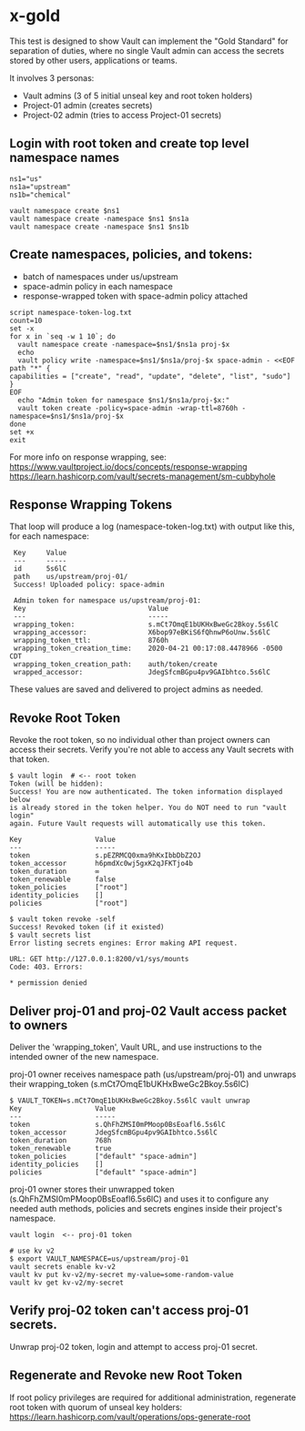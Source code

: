 # x-gold

This test is designed to show Vault can implement the "Gold Standard" for separation
of duties, where no single Vault admin can access the secrets stored by other users,
applications or teams.

It involves 3 personas:

- Vault admins (3 of 5 initial unseal key and root token holders)
- Project-01 admin (creates secrets)
- Project-02 admin (tries to access Project-01 secrets)


## Login with root token and create top level namespace names
```
ns1="us"
ns1a="upstream"
ns1b="chemical"

vault namespace create $ns1
vault namespace create -namespace $ns1 $ns1a
vault namespace create -namespace $ns1 $ns1b
```

## Create namespaces, policies, and tokens: 
   - batch of namespaces under us/upstream
   - space-admin policy in each namespace
   - response-wrapped token with space-admin policy attached

```
script namespace-token-log.txt
count=10
set -x
for x in `seq -w 1 10`; do
  vault namespace create -namespace=$ns1/$ns1a proj-$x
  echo
  vault policy write -namespace=$ns1/$ns1a/proj-$x space-admin - <<EOF
path "*" {
capabilities = ["create", "read", "update", "delete", "list", "sudo"]
}
EOF
  echo "Admin token for namespace $ns1/$ns1a/proj-$x:"
  vault token create -policy=space-admin -wrap-ttl=8760h -namespace=$ns1/$ns1a/proj-$x 
done
set +x
exit
```
For more info on response wrapping, see:
https://www.vaultproject.io/docs/concepts/response-wrapping
https://learn.hashicorp.com/vault/secrets-management/sm-cubbyhole

## Response Wrapping Tokens

That loop will produce a log (namespace-token-log.txt) with output like this, 
for each namespace:

```
 Key     Value
 ---     -----
 id      5s6lC
 path    us/upstream/proj-01/
 Success! Uploaded policy: space-admin

 Admin token for namespace us/upstream/proj-01:
 Key                              Value
 ---                              -----
 wrapping_token:                  s.mCt7OmqE1bUKHxBweGc2Bkoy.5s6lC
 wrapping_accessor:               X6bop97eBKiS6fQhnwP6oUnw.5s6lC
 wrapping_token_ttl:              8760h
 wrapping_token_creation_time:    2020-04-21 00:17:08.4478966 -0500 CDT
 wrapping_token_creation_path:    auth/token/create
 wrapped_accessor:                JdegSfcmBGpu4pv9GAIbhtco.5s6lC
```

These values are saved and delivered to project admins as needed. 

## Revoke Root Token
Revoke the root token, so no individual other than project owners can access their secrets. Verify you're not able to access any Vault secrets with that token.

```
$ vault login  # <-- root token
Token (will be hidden):
Success! You are now authenticated. The token information displayed below
is already stored in the token helper. You do NOT need to run "vault login"
again. Future Vault requests will automatically use this token.

Key                  Value
---                  -----
token                s.pEZRMCQ0xma9hKxIbbDbZ2OJ
token_accessor       h6pmdXc0wj5gxK2qJFKTjo4b
token_duration       ∞
token_renewable      false
token_policies       ["root"]
identity_policies    []
policies             ["root"]

$ vault token revoke -self
Success! Revoked token (if it existed)
$ vault secrets list
Error listing secrets engines: Error making API request.

URL: GET http://127.0.0.1:8200/v1/sys/mounts
Code: 403. Errors:

* permission denied
```

## Deliver proj-01 and proj-02 Vault access packet to owners

Deliver the 'wrapping_token', Vault URL, and use instructions to the intended owner of the new namespace. 

proj-01 owner receives namespace path (us/upstream/proj-01) and  unwraps their wrapping_token (s.mCt7OmqE1bUKHxBweGc2Bkoy.5s6lC)

```
$ VAULT_TOKEN=s.mCt7OmqE1bUKHxBweGc2Bkoy.5s6lC vault unwrap
Key                  Value
---                  -----
token                s.QhFhZMSI0mPMoop0BsEoafl6.5s6lC
token_accessor       JdegSfcmBGpu4pv9GAIbhtco.5s6lC
token_duration       768h
token_renewable      true
token_policies       ["default" "space-admin"]
identity_policies    []
policies             ["default" "space-admin"]
```

proj-01 owner stores their unwrapped token (s.QhFhZMSI0mPMoop0BsEoafl6.5s6lC) and uses it to configure any needed auth methods, policies and secrets engines inside their project's namespace.

```
vault login  <-- proj-01 token

# use kv v2
$ export VAULT_NAMESPACE=us/upstream/proj-01
vault secrets enable kv-v2 
vault kv put kv-v2/my-secret my-value=some-random-value
vault kv get kv-v2/my-secret
```

## Verify proj-02 token can't access proj-01 secrets.

Unwrap proj-02 token, login and attempt to access proj-01 secret.

## Regenerate and Revoke new Root Token
If root policy privileges are required for additional administration, regenerate root token with quorum of unseal key holders: 
https://learn.hashicorp.com/vault/operations/ops-generate-root

